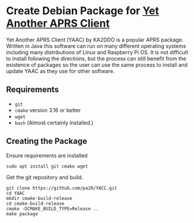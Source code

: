 # Create Debian Package for [Yet Another APRS Client](https://www.ka2ddo.org/ka2ddo/YAAC.html)

Yet Another APRS Client (YAAC) by KA2DDO is a popular APRS package. Written in
Java this software can run on many different operating systems including
many distributions of Linux and Raspberry Pi OS. It is not difficult to
install following the directions, but the process can still benefit from
the existence of packages so the user can use the same process to install
and update YAAC as they use for other software.

## Requirements

* ```git```
* ```cmake``` version 3.16 or better
* ```wget```
* ```bash``` (Almost certainly installed.)

## Creating the Package

Ensure requirements are installed
```
sudo apt install git cmake wget
```

Get the git repository and build.

```shell script
git clone https://github.com/pa28/YACC.git
cd YAAC
mkdir cmake-build-release
cd cmake-build-release
cmake -DCMAKE_BUILD_TYPE=Release ..
make package
``` 